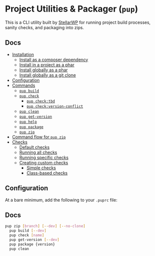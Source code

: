 # **P**roject **U**tilities &amp; **P**ackager (`pup`)

This is a CLI utility built by [StellarWP](https://stellarwp.com) for running project build processes, sanity checks, and packaging into zips.

## Docs

* [Installation](/docs/installation.md)
  * [Install as a composer dependency](#install-as-a-composer-dependency)
  * [Install in a project as a phar](#install-in-a-project-as-a-phar)
  * [Install globally as a phar](#install-globally-as-a-phar)
  * [Install globally as a git clone](#install-globally-as-a-git-clone)
* [Configuration](/docs/configuration.md)
* [Commands](/docs/commands.md)
  * [`pup build`](/docs/commands.md#pup-build)
  * [`pup check`](/docs/commands.md#pup-check)
    * [`pup check:tbd`](/docs/commands.md#pup-checktbd)
    * [`pup check:version-conflict`](/docs/commands.md#pup-checkversion-conflict)
  * [`pup clean`](/docs/commands.md#pup-clean)
  * [`pup get-version`](/docs/commands.md#pup-get-version)
  * [`pup help`](/docs/commands.md#pup-help)
  * [`pup package`](/docs/commands.md#pup-package)
  * [`pup zip`](/docs/commands.md#pup-zip)
* [Command flow for `pup zip`](/docs/flow.md)
* [Checks](/docs/checks.md)
  * [Default checks](#default-checks)
  * [Running all checks](#running-all-checks)
  * [Running specific checks](#running-specific-checks)
  * [Creating custom checks](#creating-custom-checks)
    * [Simple checks](#simple-checks)
    * [Class-based checks](#class-based-checks)



## Configuration

At a bare minimum, add the following to your `.puprc` file:

## Docs



```bash
pup zip [branch] [--dev] [--no-clone]
  pup build [--dev]
  pup check [name]
  pup get-version [--dev]
  pup package {version}
  pup clean
``` 